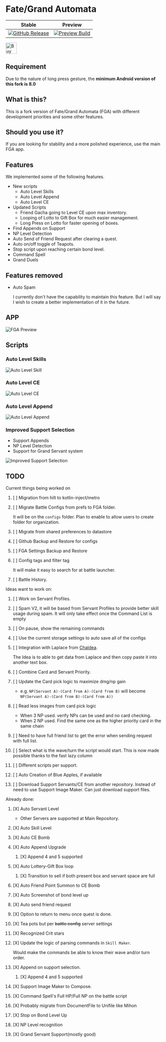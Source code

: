 # Fate/Grand Automata

| Stable | Preview |
|---------|---------|
| <a href="https://github.com/Fate-Grand-Automata/FGA/releases" target="_blank"><img alt="GitHub Release" src="https://img.shields.io/github/v/release/Fate-Grand-Automata/FGA?include_prereleases"></a> | [![Preview Build](https://img.shields.io/github/release/ArthurKun21/FGA-Preview-Build.svg?maxAge=3600&label=download)](https://github.com/ArthurKun21/FGA-Preview-Build/releases) |


<a href='https://ko-fi.com/arthurkun21' target='_blank'><img height='36' style='border:0px;height:36px;' src='https://storage.ko-fi.com/cdn/kofi2.png?v=3' border='0' alt='Buy Me a Coffee at ko-fi.com' /></a>

## Requirement

Due to the nature of long press gesture, the **minimum Android version of this fork is 8.0**

## What is this?

This is a fork version of Fate/Grand Automata (FGA) with different development priorities and some other features.

## Should you use it?

If you are looking for stability and a more polished experience, use the main FGA app.

## Features

We implemented some of the following features.

- New scripts
    - Auto Level Skills
    - Auto Level Append
    - Auto Level CE
- Updated Scripts
    - Friend Gacha going to Level CE upon max inventory.
    - Looping of Lotto to Gift Box for much easier management.
    - Long Press on Lotto for faster opening of boxes.
- Find Appends on Support
- NP Level Detection
- Auto Send of Friend Request after clearing a quest.
- Auto on/off toggle of Teapots.
- Stop script upon reaching certain bond level.
- Command Spell
- Grand Duels

## Features removed

- Auto Spam

    I currently don't have the capability to maintain this feature. But I will say I wish to create a better implementation of it in the future.

## APP

![FGA Preview](https://github.com/user-attachments/assets/890f2031-d7a8-49d1-87dd-3bf54c55e545)

## Scripts

### Auto Level Skills

![Auto Level Skill](https://github.com/user-attachments/assets/8d3810e0-dd60-44c0-813c-a02912890f53)

### Auto Level CE

![Auto Level CE](https://github.com/user-attachments/assets/7b9d452c-2356-43c8-97b4-e71bc6c49bc7)

### Auto Level Append

![Auto Level Append](https://github.com/user-attachments/assets/d70caf20-053b-4dfe-a831-d883049d6b08)

### Improved Support Selection

- Support Appends
- NP Level Detection
- Support for Grand Servant system

![Improved Support Selection](https://github.com/user-attachments/assets/00ec91c8-6d8e-4670-b9e1-ba6e66674f58)

## TODO

Current things being worked on

1. [ ] Migration from hilt to kotlin-inject/metro
  
2. [ ] Migrate Battle Configs from prefs to FGA folder.

     It will be on the `configs` folder. Plan to enable to allow users to create folder for organization.

3. [ ] Migrate from shared preferences to datastore
   
4. [ ] Github Backup and Restore for configs
  
5. [ ] FGA Settings Backup and Restore
  
6. [ ] Config tags and filter tag

     It will make it easy to search for at battle launcher.

7. [ ] Battle History.

Ideas want to work on:

1. [ ] Work on Servant Profiles.
   
2. [ ] Spam V2, it will be based from Servant Profiles to provide better skill usage during spam. It will only take effect once the Command List is empty

3. [ ] On pause, show the remaining commands
   
4. [ ] Use the current storage settings to auto save all of the configs

5. [ ] Integration with Laplace from [Chaldea](https://github.com/chaldea-center/chaldea).

    The Idea is to able to get data from Laplace and then copy paste it into another text box.

6. [ ] Combine Card and Servant Priority.

7. [ ] Update the Card pick logic to maximize dmg/np gain
    - e.g. `NP(Servant A)-(Card from A)-(Card from B)` will become `NP(Servant A)-(Card from B)-(Card from A))`

8. [ ] Read less images from card pick logic
    - When 3 NP used. verify NPs can be used and no card checking.
    - When 2 NP used. Find the same one as the higher priority card in the same chain

9. [ ] Need to have full friend list to get the error when sending request with full list.
    
10. [ ] Select what is the wave/turn the script would start. This is now made possible thanks to the fast lazy column

11. [ ] Different scripts per support.

12. [ ] Auto Creation of Blue Apples, if available
  
13. [ ] Download Support Servants/CE from another repository. Instead of need to use Support Image Maker. Can just download support files.

Already done:

1. [X] Auto Servant Level
    - Other Servers are supported at Main Repository.

2. [X] Auto Skill Level

3. [X] Auto CE Bomb

4. [X] Auto Append Upgrade
    1. [X] Append 4 and 5 supported

5. [X] Auto Lottery-Gift Box loop
    1. [X] Transition to sell if both present box and servant space are full
       
6. [X] Auto Friend Point Summon to CE Bomb

7. [X] Auto Screenshot of bond level up

8. [X] Auto send friend request

9. [X] Option to return to menu once quest is done.

10. [X] Tea pots but per ~~battle config~~ server settings

11. [X] Recognized Crit stars
    
12. [X] Update the logic of parsing commands in `Skill Maker`.

    Would make the commands be able to know their wave and/or turn order.

13. [X] Append on support selection.
    1. [X] Append 4 and 5 supported

14. [X] Support Image Maker to Compose.

15. [X] Command Spell's Full HP/Full NP on the battle script
    
16. [X] Probably migrate from DocumentFile to Unifile like Mihon
    
17. [X] Stop on Bond Level Up
    
18. [X] NP Level recognition

19. [X] Grand Servant Support(mostly good)

